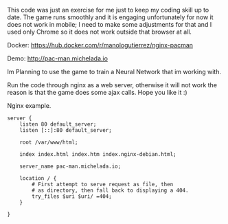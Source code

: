 This code was just an exercise for me just to keep my coding skill up to date. The game runs smoothly and it is engaging unfortunately for now it does not work in mobile; I need to make some adjustments for that and I used only Chrome so it does not work outside that browser at all.

Docker: https://hub.docker.com/r/manologutierrez/nginx-pacman

Demo: http://pac-man.michelada.io

Im Planning to use the game to train a Neural Network that im working with.

Run the code through nginx as a web server, otherwise it will not work the reason is that the game does some ajax calls. Hope you like it :)

Nginx example.
```
server {
	listen 80 default_server;
	listen [::]:80 default_server;

	root /var/www/html;

	index index.html index.htm index.nginx-debian.html;

	server_name pac-man.michelada.io;

	location / {
		# First attempt to serve request as file, then
		# as directory, then fall back to displaying a 404.
		try_files $uri $uri/ =404;
	}

}

